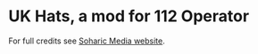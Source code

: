 <h1>UK Hats, a mod for 112 Operator</h1>
<p>For full credits see <a href="https://soharicmedia.com/112/hat-mods#uk-hats">Soharic Media website</a>.</p>